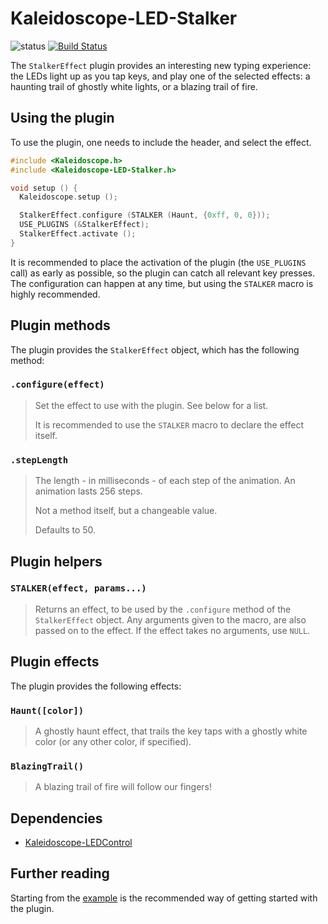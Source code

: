 # Kaleidoscope-LED-Stalker

![status][st:experimental] [![Build Status][travis:image]][travis:status]

 [travis:image]: https://travis-ci.org/keyboardio/Kaleidoscope-LED-Stalker.svg?branch=master
 [travis:status]: https://travis-ci.org/keyboardio/Kaleidoscope-LED-Stalker

 [st:stable]: https://img.shields.io/badge/stable-✔-black.png?style=flat&colorA=44cc11&colorB=494e52
 [st:broken]: https://img.shields.io/badge/broken-X-black.png?style=flat&colorA=e05d44&colorB=494e52
 [st:experimental]: https://img.shields.io/badge/experimental----black.png?style=flat&colorA=dfb317&colorB=494e52

The `StalkerEffect` plugin provides an interesting new typing experience: the
LEDs light up as you tap keys, and play one of the selected effects: a haunting
trail of ghostly white lights, or a blazing trail of fire.

## Using the plugin

To use the plugin, one needs to include the header, and select the effect.

```c++
#include <Kaleidoscope.h>
#include <Kaleidoscope-LED-Stalker.h>

void setup () {
  Kaleidoscope.setup ();

  StalkerEffect.configure (STALKER (Haunt, {0xff, 0, 0}));
  USE_PLUGINS (&StalkerEffect);
  StalkerEffect.activate ();
}
```

It is recommended to place the activation of the plugin (the `USE_PLUGINS` call)
as early as possible, so the plugin can catch all relevant key presses. The
configuration can happen at any time, but using the `STALKER` macro is highly
recommended.

## Plugin methods

The plugin provides the `StalkerEffect` object, which has the following
method:

### `.configure(effect)`

> Set the effect to use with the plugin. See below for a list.
>
> It is recommended to use the `STALKER` macro to declare the effect itself.

### `.stepLength`

> The length - in milliseconds - of each step of the animation. An animation
> lasts 256 steps.
>
> Not a method itself, but a changeable value.
>
> Defaults to 50.

## Plugin helpers

### `STALKER(effect, params...)`

> Returns an effect, to be used by the `.configure` method of the
> `StalkerEffect` object. Any arguments given to the macro, are also passed on
> to the effect. If the effect takes no arguments, use `NULL`.

## Plugin effects

The plugin provides the following effects:

### `Haunt([color])`

> A ghostly haunt effect, that trails the key taps with a ghostly white color
> (or any other color, if specified).

### `BlazingTrail()`

> A blazing trail of fire will follow our fingers!

## Dependencies

* [Kaleidoscope-LEDControl](https://github.com/keyboardio/Kaleidoscope-LEDControl)

## Further reading

Starting from the [example][plugin:example] is the recommended way of getting
started with the plugin.

 [plugin:example]: https://github.com/keyboardio/Kaleidoscope-LED-Stalker/blob/master/examples/LED-Stalker/LED-Stalker.ino
